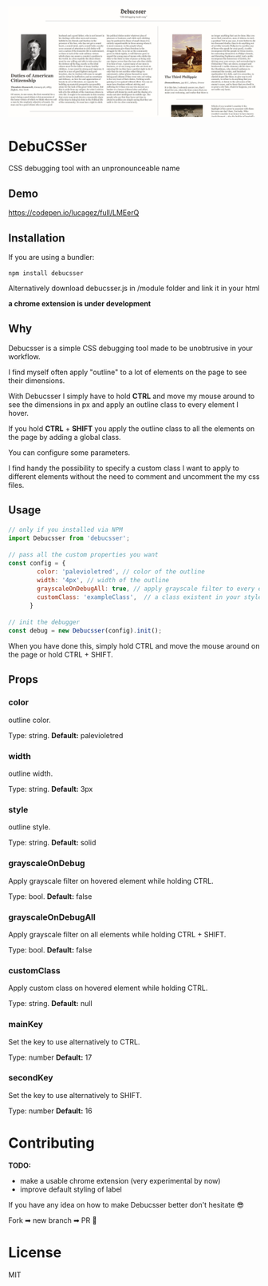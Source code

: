 ![](/gif/debucsser.gif)



# DebuCSSer

CSS debugging tool with an unpronounceable name



## Demo

https://codepen.io/lucagez/full/LMEerQ



## Installation

If you are using a bundler:

```npm install debucsser```


Alternatively download debucsser.js in /module folder and link it in your html

**a chrome extension is under development**

## Why

Debucsser is a simple CSS debugging tool made to be unobtrusive in your workflow.

I find myself often apply "outline" to a lot of elements on the page to see their dimensions.

With Debucsser I simply have to hold **CTRL** and move my mouse around to see the dimensions in px and apply an outline class to every element I hover.

If you  hold **CTRL** + **SHIFT** you apply the outline class to all the elements on the page by adding a global class.

You can configure some parameters.

I find handy the possibility to specify a custom class I want to apply to different elements without the need to comment and uncomment the my css files.



## Usage

```javascript
// only if you installed via NPM
import Debucsser from 'debucsser';

// pass all the custom properties you want
const config = {
        color: 'palevioletred', // color of the outline
        width: '4px', // width of the outline
        grayscaleOnDebugAll: true, // apply grayscale filter to every element 
        customClass: 'exampleClass',  // a class existent in your stylesheet
      }

// init the debugger
const debug = new Debucsser(config).init();
```

When you have done this, simply hold CTRL  and move the mouse around on the page or hold CTRL + SHIFT.



## Props

### color

outline color.

Type: string. **Default:** palevioletred

### width

outline width.

Type: string. **Default:** 3px

### style 

outline style.

Type: string. **Default:** solid

### grayscaleOnDebug

Apply grayscale filter on hovered element while holding CTRL.

Type: bool. **Default:** false

### grayscaleOnDebugAll

Apply grayscale filter on all elements while holding CTRL + SHIFT.

Type: bool. **Default:** false

### customClass

Apply custom class on hovered element while holding CTRL.

Type: string. **Default:** null

### mainKey

Set the key to use alternatively to CTRL.

Type: number **Default:** 17

### secondKey

Set the key to use alternatively to SHIFT.

Type: number **Default:** 16


# Contributing
**TODO:**
- make a usable chrome extension (very experimental by now)
- improve default styling of label

If you have any idea on how to make Debucsser better don't hesitate 😎

Fork ➡ new branch ➡ PR 🎉

# License
MIT


